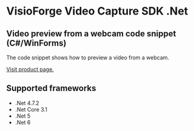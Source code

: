 ﻿# VisioForge Video Capture SDK .Net

## Video preview from a webcam code snippet (C#/WinForms)

The code snippet shows how to preview a video from a webcam.

[Visit product page.](https://www.visioforge.com/video-capture-sdk-net)

## Supported frameworks

* .Net 4.7.2
* .Net Core 3.1
* .Net 5
* .Net 6